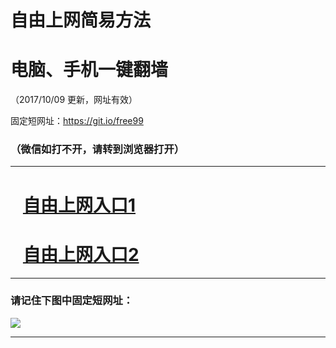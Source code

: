 ﻿# 自由上网简易方法

# 电脑、手机一键翻墙

（2017/10/09 更新，网址有效）

固定短网址：https://git.io/free99

### （微信如打不开，请转到浏览器打开）


***





# &nbsp;&nbsp; <a href="http://ft890412835.fwq-tz-1001.info/fwqtz01.html?t=100900112555 " target="_blank">自由上网入口1</a>
# &nbsp;&nbsp; <a href="http://ft2791813086.fwq-tz-1002.info/fwqtz02.html?t=10090017160 " target="_blank">自由上网入口2</a>
***

### 请记住下图中固定短网址：

<img src="https://s3-us-west-2.amazonaws.com/fwq-1001/yjfq-20170905okok.png" /> 


***

